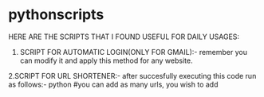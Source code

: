 # pythonscripts 

 HERE ARE THE SCRIPTS THAT I FOUND USEFUL FOR DAILY USAGES:
 1. SCRIPT FOR AUTOMATIC LOGIN(ONLY FOR GMAIL):-
        remember you can modify it and apply this method for any website.
        
 2.SCRIPT FOR URL SHORTENER:-
        after succesfully executing this code run as follows:-
         python <filename> <url1> <url2>         #you can add as many urls, you wish to add

